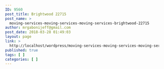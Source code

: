 ```yaml
---
ID: 9560
post_title: Brightwood 22715
post_name: >
  moving-services-moving-services-moving-services-brightwood-22715
author: mrgabonijeff@gmail.com
post_date: 2018-03-28 01:49:03
layout: page
link: >
  http://localhost/wordpress/moving-services-moving-services-moving-services-brightwood-22715/
published: true
tags: [ ]
categories: [ ]
---
```

